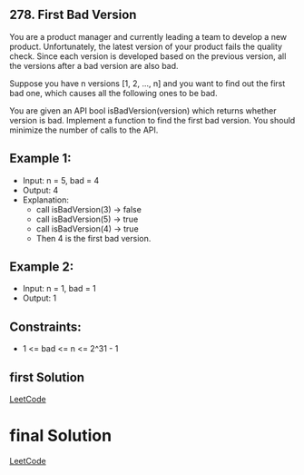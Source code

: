 ## 278. First Bad Version
You are a product manager and currently leading a team to develop a new product. Unfortunately, the latest version of your product fails the quality check. Since each version is developed based on the previous version, all the versions after a bad version are also bad.

Suppose you have n versions [1, 2, ..., n] and you want to find out the first bad one, which causes all the following ones to be bad.

You are given an API bool isBadVersion(version) which returns whether version is bad. Implement a function to find the first bad version. You should minimize the number of calls to the API.

## Example 1:
- Input: n = 5, bad = 4
- Output: 4
- Explanation:
  - call isBadVersion(3) -> false
  - call isBadVersion(5) -> true
  - call isBadVersion(4) -> true
  - Then 4 is the first bad version.

## Example 2:
- Input: n = 1, bad = 1
- Output: 1

## Constraints:
- 1 <= bad <= n <= 2^31 - 1

## first Solution
[LeetCode](https://leetcode.com/submissions/detail/706775032/)

# final Solution
[LeetCode]()